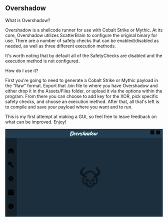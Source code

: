 ## Overshadow

What is Overshadow?

Overshadow is a shellcode runner for use with Cobalt Strike or Mythic. At its core, Overshadow utilizes ScatterBrain to configure the original binary for use. There are a number of safety checks that can be enabled/disabled as needed, as well as three different execution methods. 

It's worth noting that by default all of the SafetyChecks are disabled and the execution method is not configured. 

How do I use it?

First you're going to need to generate a Cobalt Strike or Mythic payload in the "Raw" format. Export that .bin file to where you have Overshadow and either drop it in the Assets/Files folder, or upload it via the options within the program. From there you can choose to add key for the XOR, pick specific safety checks, and choose an execution method. After that, all that's left is to compile and save your payload where you want and to run. 

This is my first attempt at making a GUI, so feel free to leave feedback on what can be improved. Enjoy!

![Home](Overshadow/Assets/Images/Home.PNG)
